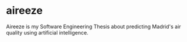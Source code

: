 # aireeze
Aireeze is my Software Engineering Thesis about predicting Madrid's air quality using artificial intelligence.
